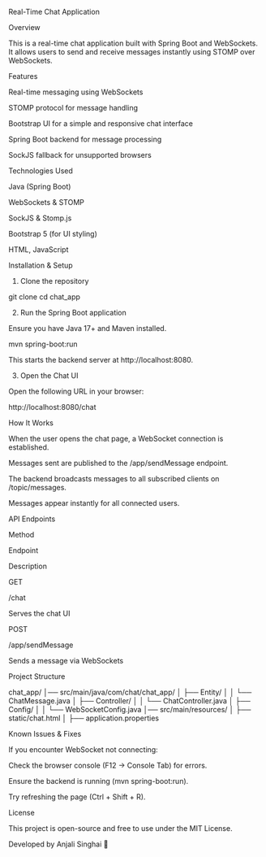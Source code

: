 Real-Time Chat Application

Overview

This is a real-time chat application built with Spring Boot and WebSockets. It allows users to send and receive messages instantly using STOMP over WebSockets.

Features

Real-time messaging using WebSockets

STOMP protocol for message handling

Bootstrap UI for a simple and responsive chat interface

Spring Boot backend for message processing

SockJS fallback for unsupported browsers

Technologies Used

Java (Spring Boot)

WebSockets & STOMP

SockJS & Stomp.js

Bootstrap 5 (for UI styling)

HTML, JavaScript

Installation & Setup

1. Clone the repository

git clone <repo-url>
cd chat_app

2. Run the Spring Boot application

Ensure you have Java 17+ and Maven installed.

mvn spring-boot:run

This starts the backend server at http://localhost:8080.

3. Open the Chat UI

Open the following URL in your browser:

http://localhost:8080/chat

How It Works

When the user opens the chat page, a WebSocket connection is established.

Messages sent are published to the /app/sendMessage endpoint.

The backend broadcasts messages to all subscribed clients on /topic/messages.

Messages appear instantly for all connected users.

API Endpoints

Method

Endpoint

Description

GET

/chat

Serves the chat UI

POST

/app/sendMessage

Sends a message via WebSockets

Project Structure

chat_app/
│── src/main/java/com/chat/chat_app/
│   ├── Entity/
│   │   └── ChatMessage.java
│   ├── Controller/
│   │   └── ChatController.java
│   ├── Config/
│   │   └── WebSocketConfig.java
│── src/main/resources/
│   ├── static/chat.html
│   ├── application.properties

Known Issues & Fixes

If you encounter WebSocket not connecting:

Check the browser console (F12 → Console Tab) for errors.

Ensure the backend is running (mvn spring-boot:run).

Try refreshing the page (Ctrl + Shift + R).

License

This project is open-source and free to use under the MIT License.

Developed by Anjali Singhai 🚀